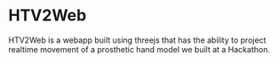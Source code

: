 # HTV2Web

HTV2Web is a webapp built using threejs that has the ability to project realtime movement of a prosthetic hand model we built at a Hackathon.
